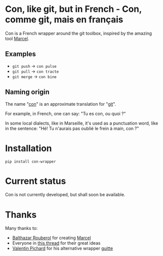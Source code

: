 # Con, like git, but in French - Con, comme git, mais en français

Con is a French wrapper around the git toolbox, inspired by the amazing tool [Marcel](https://github.com/brouberol/marcel).

## Examples

* ``git push`` → ``con pulse``
* ``git pull`` → ``con tracte``
* ``git merge`` → ``con bine``

## Naming origin

The name "[con](https://www.wordreference.com/enfr/git)" is an approximate translation for "[git](https://en.wiktionary.org/wiki/git#Translations)".

For example, in French, one can say: "Tu es con, ou quoi ?"

In some local dialects, like in Marseille, it's used as a punctuation word, like in the sentence:
"Hé! Tu n'aurais pas oublié le frein à main, con ?"

# Installation

```shell
pip install con-wrapper
```

# Current status

Con is not currently developed, but shall soon be available.

# Thanks

Many thanks to:

- [Balthazar Rouberol](https://github.com/brouberol) for creating [Marcel](https://github.com/brouberol/marcel)
- Everyone in [this thread](https://github.com/moby/moby/issues/19396) for their great ideas
- [Valentin Pichard](https://github.com/w3st3ry) for his alternative wrapper [guitte](https://github.com/w3st3ry/guitte)
